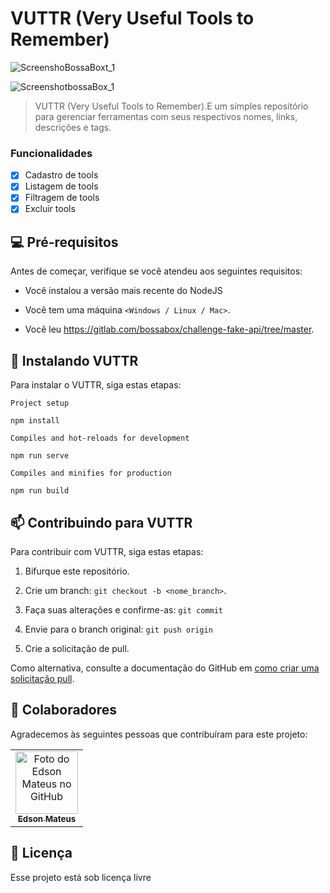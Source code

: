 # VUTTR (Very Useful Tools to Remember)

<!---Esses são exemplos. Veja https://shields.io para outras pessoas ou para personalizar este conjunto de escudos. Você pode querer incluir dependências, status do projeto e informações de licença aqui--->


![ScreenshoBossaBoxt_1](https://user-images.githubusercontent.com/57047448/104052478-8c0e7980-51c8-11eb-8626-bd93e3691ca1.png)

![ScreenshotbossaBox_1](https://user-images.githubusercontent.com/57047448/104052542-a47e9400-51c8-11eb-8b63-03af7f867719.png)


> VUTTR (Very Useful Tools to Remember).E um simples repositório para gerenciar ferramentas com seus respectivos nomes, links, descrições e tags.

### Funcionalidades

- [x] Cadastro de tools
- [x] Listagem de tools
- [x] Filtragem de tools
- [x] Excluir  tools

## 💻 Pré-requisitos

Antes de começar, verifique se você atendeu aos seguintes requisitos:

* Você instalou a versão mais recente do NodeJS 

* Você tem uma máquina `<Windows / Linux / Mac>`.

* Você leu https://gitlab.com/bossabox/challenge-fake-api/tree/master.

## 🚀 Instalando VUTTR

Para instalar o VUTTR, siga estas etapas:


```
Project setup

npm install

Compiles and hot-reloads for development

npm run serve

Compiles and minifies for production

npm run build

```

## 📫 Contribuindo para VUTTR
<!---Se o seu README for longo ou se você tiver algum processo ou etapas específicas que deseja que os contribuidores sigam, considere a criação de um arquivo CONTRIBUTING.md separado--->
Para contribuir com VUTTR, siga estas etapas:

1. Bifurque este repositório.
2. Crie um branch: `git checkout -b <nome_branch>`.

3. Faça suas alterações e confirme-as: `git commit`

4. Envie para o branch original: `git push origin` 

5. Crie a solicitação de pull.

Como alternativa, consulte a documentação do GitHub em [como criar uma solicitação pull](https://help.github.com/en/github/collaborating-with-issues-and-pull-requests/creating-a-pull-request).

## 🤝 Colaboradores

Agradecemos às seguintes pessoas que contribuíram para este projeto:

<table>
  <tr>
    <td align="center">
      <a href="https://github.com/EdsonMateus1">
        <img src="https://avatars3.githubusercontent.com/u/57047448?s=400&u=6ef877f8c27a228c7b1cafb860cf12cbdff27329&v=4" width="100px;" alt="Foto do Edson Mateus no GitHub"/><br>
        <sub>
          <b>Edson Mateus</b>
        </sub>
      </a>
    </td>
  </tr>
</table>




## 📝 Licença

Esse projeto está sob licença livre

